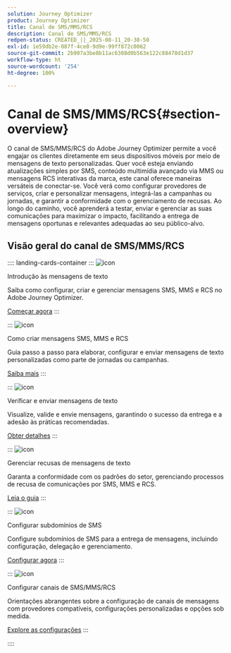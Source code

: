 ```yaml
---
solution: Journey Optimizer
product: Journey Optimizer
title: Canal de SMS/MMS/RCS
description: Canal de SMS/MMS/RCS
redpen-status: CREATED_||_2025-08-11_20-38-50
exl-id: 1e59db2e-087f-4ce8-9d9e-99ff872c0062
source-git-commit: 2b907a3be8b11ac6308d0b563e122c88478d1d37
workflow-type: ht
source-wordcount: '254'
ht-degree: 100%

---
```


# Canal de SMS/MMS/RCS{#section-overview}

O canal de SMS/MMS/RCS do Adobe Journey Optimizer permite a você engajar os clientes diretamente em seus dispositivos móveis por meio de mensagens de texto personalizadas. Quer você esteja enviando atualizações simples por SMS, conteúdo multimídia avançado via MMS ou mensagens RCS interativas da marca, este canal oferece maneiras versáteis de conectar-se. Você verá como configurar provedores de serviços, criar e personalizar mensagens, integrá-las a campanhas ou jornadas, e garantir a conformidade com o gerenciamento de recusas. Ao longo do caminho, você aprenderá a testar, enviar e gerenciar as suas comunicações para maximizar o impacto, facilitando a entrega de mensagens oportunas e relevantes adequadas ao seu público-alvo.

## Visão geral do canal de SMS/MMS/RCS

:::: landing-cards-container
:::
![icon](https://cdn.experienceleague.adobe.com/icons/circle-play.svg)

Introdução às mensagens de texto

Saiba como configurar, criar e gerenciar mensagens SMS, MMS e RCS no Adobe Journey Optimizer.

[Começar agora](../using/sms/get-started-sms.md)
:::

:::
![icon](https://cdn.experienceleague.adobe.com/icons/list-check.svg)

Como criar mensagens SMS, MMS e RCS

Guia passo a passo para elaborar, configurar e enviar mensagens de texto personalizadas como parte de jornadas ou campanhas.

[Saiba mais](../using/sms/create-sms.md)
:::

:::
![icon](https://cdn.experienceleague.adobe.com/icons/list-check.svg)

Verificar e enviar mensagens de texto

Visualize, valide e envie mensagens, garantindo o sucesso da entrega e a adesão às práticas recomendadas.

[Obter detalhes](../using/sms/send-sms.md)
:::

:::
![icon](https://cdn.experienceleague.adobe.com/icons/shield-halved.svg)

Gerenciar recusas de mensagens de texto

Garanta a conformidade com os padrões do setor, gerenciando processos de recusa de comunicações por SMS, MMS e RCS.

[Leia o guia](../using/sms/sms-opt-out.md)
:::

:::
![icon](https://cdn.experienceleague.adobe.com/icons/gear.svg)

Configurar subdomínios de SMS

Configure subdomínios de SMS para a entrega de mensagens, incluindo configuração, delegação e gerenciamento.

[Configurar agora](../using/sms/sms-subdomains.md)
:::

:::
![icon](https://cdn.experienceleague.adobe.com/icons/code-branch.svg)

Configurar canais de SMS/MMS/RCS

Orientações abrangentes sobre a configuração de canais de mensagens com provedores compatíveis, configurações personalizadas e opções sob medida.

[Explore as configurações](configure-sms-landing-page.md)
:::

::::

